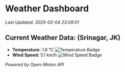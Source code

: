 
# Weather Dashboard

_Last Updated: 2025-02-04 23:09:01_

## Current Weather Data: (Srinagar, JK)
- **Temperature:** 1.8 °C ![Temperature Badge](https://img.shields.io/badge/Temperature-Low%20Temp-blue)
- **Wind Speed:** 5.1 km/h ![Wind Speed Badge](https://img.shields.io/badge/Wind%20Speed-Light%20Wind-blue)

*Powered by Open-Meteo API*
